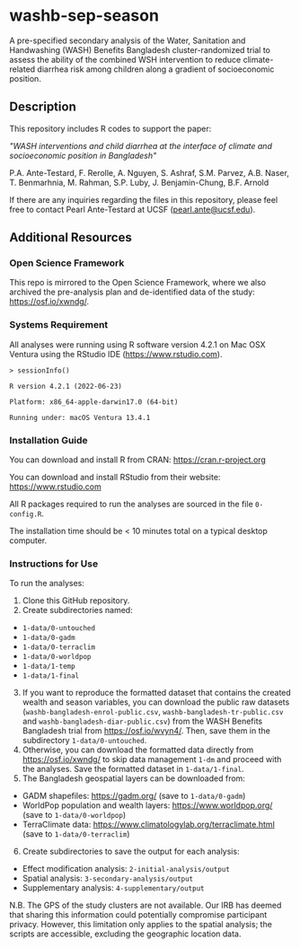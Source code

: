# washb-sep-season

A pre-specified secondary analysis of the Water, Sanitation and Handwashing (WASH) Benefits Bangladesh cluster-randomized trial to assess the ability of the combined WSH intervention to reduce climate-related diarrhea risk among children along a gradient of socioeconomic position.

## Description

This repository includes R codes to support the paper: 

_"WASH interventions and child diarrhea at the interface of climate and socioeconomic position in Bangladesh"_

P.A. Ante-Testard, F. Rerolle, A. Nguyen, S. Ashraf, S.M. Parvez, A.B. Naser, T. Benmarhnia, M. Rahman, S.P. Luby, J. Benjamin-Chung, B.F. Arnold

If there are any inquiries regarding the files in this repository, please feel free to contact Pearl Ante-Testard at UCSF (pearl.ante@ucsf.edu).

## Additional Resources

### Open Science Framework

This repo is mirrored to the Open Science Framework, where we also archived the pre-analysis plan and de-identified data of the study:  https://osf.io/xwndg/.

### Systems Requirement

All analyses were running using R software version 4.2.1 on Mac OSX Ventura using the RStudio IDE (https://www.rstudio.com). 

`> sessionInfo()`

`R version 4.2.1 (2022-06-23)`

`Platform: x86_64-apple-darwin17.0 (64-bit)`

`Running under: macOS Ventura 13.4.1`

### Installation Guide

You can download and install R from CRAN: https://cran.r-project.org

You can download and install RStudio from their website: https://www.rstudio.com

All R packages required to run the analyses are sourced in the file `0-config.R`.

The installation time should be < 10 minutes total on a typical desktop computer.

### Instructions for Use

To run the analyses:
1. Clone this GitHub repository.
2. Create subdirectories named: 
- `1-data/0-untouched`
- `1-data/0-gadm`
- `1-data/0-terraclim`
- `1-data/0-worldpop`
- `1-data/1-temp`
- `1-data/1-final`
3. If you want to reproduce the formatted dataset that contains the created wealth and season variables, you can download the public raw datasets (`washb-bangladesh-enrol-public.csv`, `washb-bangladesh-tr-public.csv` and `washb-bangladesh-diar-public.csv`) from the WASH Benefits Bangladesh trial from https://osf.io/wvyn4/. Then, save them in the subdirectory `1-data/0-untouched`. 
4. Otherwise, you can download the formatted data directly from https://osf.io/xwndg/ to skip data management `1-dm` and proceed with the analyses. Save the formatted dataset in `1-data/1-final`.
4. The Bangladesh geospatial layers can be downloaded from:
- GADM shapefiles: https://gadm.org/ (save to `1-data/0-gadm`)
- WorldPop population and wealth layers: https://www.worldpop.org/ (save to `1-data/0-worldpop`)
- TerraClimate data: https://www.climatologylab.org/terraclimate.html (save to `1-data/0-terraclim`)
6. Create subdirectories to save the output for each analysis: 
- Effect modification analysis: `2-initial-analysis/output`
- Spatial analysis: `3-secondary-analysis/output`
- Supplementary analysis: `4-supplementary/output`

N.B. The GPS of the study clusters are not available. Our IRB has deemed that sharing this information could potentially compromise participant privacy. However, this limitation only applies to the spatial analysis; the scripts are accessible, excluding the geographic location data. 






